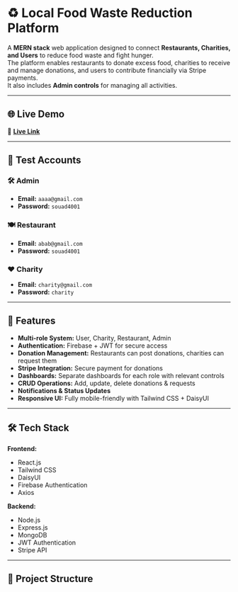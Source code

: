 # ♻️ Local Food Waste Reduction Platform  

A **MERN stack** web application designed to connect **Restaurants, Charities, and Users** to reduce food waste and fight hunger.  
The platform enables restaurants to donate excess food, charities to receive and manage donations, and users to contribute financially via Stripe payments.  
It also includes **Admin controls** for managing all activities.

---

## 🌐 Live Demo  
🔗 **[Live Link](https://assignment-12-ph-b12.web.app)**  

---

## 👤 Test Accounts  

### 🛠 Admin  
- **Email:** `aaaa@gmail.com`  
- **Password:** `souad4001`  

### 🍽 Restaurant  
- **Email:** `abab@gmail.com`  
- **Password:** `souad4001`  

### ❤️ Charity  
- **Email:** `charity@gmail.com`  
- **Password:** `charity`  

---

## 🚀 Features  

- **Multi-role System:** User, Charity, Restaurant, Admin  
- **Authentication:** Firebase + JWT for secure access  
- **Donation Management:** Restaurants can post donations, charities can request them  
- **Stripe Integration:** Secure payment for donations  
- **Dashboards:** Separate dashboards for each role with relevant controls  
- **CRUD Operations:** Add, update, delete donations & requests  
- **Notifications & Status Updates**  
- **Responsive UI:** Fully mobile-friendly with Tailwind CSS + DaisyUI  

---

## 🛠 Tech Stack  

**Frontend:**  
- React.js  
- Tailwind CSS  
- DaisyUI  
- Firebase Authentication  
- Axios  

**Backend:**  
- Node.js  
- Express.js  
- MongoDB  
- JWT Authentication  
- Stripe API  

---

## 📂 Project Structure  

